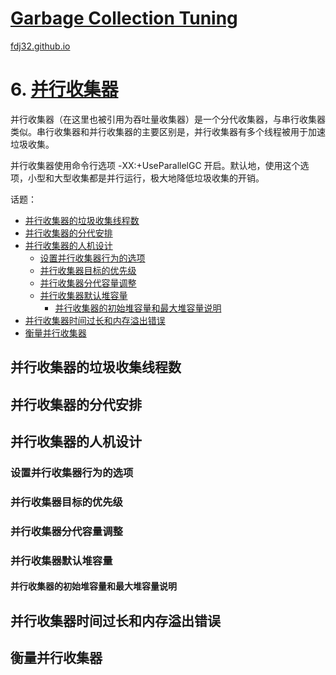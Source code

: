 [Garbage Collection Tuning](https://docs.oracle.com/en/java/javase/16/gctuning/introduction-garbage-collection-tuning.html)
===
[fdj32.github.io](https://fdj32.github.io)  
# 6. [并行收集器](https://docs.oracle.com/en/java/javase/16/gctuning/parallel-collector1.html)
并行收集器（在这里也被引用为吞吐量收集器）是一个分代收集器，与串行收集器类似。串行收集器和并行收集器的主要区别是，并行收集器有多个线程被用于加速垃圾收集。

并行收集器使用命令行选项 -XX:+UseParallelGC 开启。默认地，使用这个选项，小型和大型收集都是并行运行，极大地降低垃圾收集的开销。

话题：
- <a href="#gc6a">并行收集器的垃圾收集线程数</a>
- <a href="#gc6b">并行收集器的分代安排</a>
- <a href="#gc6c">并行收集器的人机设计</a>
  - <a href="#gc6c1">设置并行收集器行为的选项</a>
  - <a href="#gc6c2">并行收集器目标的优先级</a>
  - <a href="#gc6c3">并行收集器分代容量调整</a>
  - <a href="#gc6c4">并行收集器默认堆容量</a>
    - <a href="#gc6c4a">并行收集器的初始堆容量和最大堆容量说明</a>
- <a href="#gc6d">并行收集器时间过长和内存溢出错误</a>
- <a href="#gc6e">衡量并行收集器</a>

## <span id="gc6a">并行收集器的垃圾收集线程数</span>
## <span id="gc6b">并行收集器的分代安排</span>
## <span id="gc6c">并行收集器的人机设计</span>
### <span id="gc6c1">设置并行收集器行为的选项</span>
### <span id="gc6c2">并行收集器目标的优先级</span>
### <span id="gc6c3">并行收集器分代容量调整</span>
### <span id="gc6c4">并行收集器默认堆容量</span>
#### <span id="gc6c4a">并行收集器的初始堆容量和最大堆容量说明</span>
## <span id="gc6d">并行收集器时间过长和内存溢出错误</span>
## <span id="gc6e">衡量并行收集器</span>